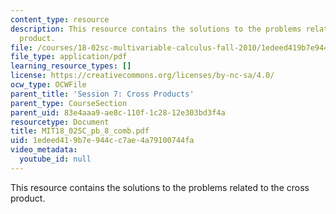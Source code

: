 ```yaml
---
content_type: resource
description: This resource contains the solutions to the problems related to the cross
  product.
file: /courses/18-02sc-multivariable-calculus-fall-2010/1edeed419b7e944cc7ae4a79100744fa_MIT18_02SC_pb_8_comb.pdf
file_type: application/pdf
learning_resource_types: []
license: https://creativecommons.org/licenses/by-nc-sa/4.0/
ocw_type: OCWFile
parent_title: 'Session 7: Cross Products'
parent_type: CourseSection
parent_uid: 83e4aaa9-ae8c-110f-1c28-12e303bd3f4a
resourcetype: Document
title: MIT18_02SC_pb_8_comb.pdf
uid: 1edeed41-9b7e-944c-c7ae-4a79100744fa
video_metadata:
  youtube_id: null
---
```

This resource contains the solutions to the problems related to the cross product.